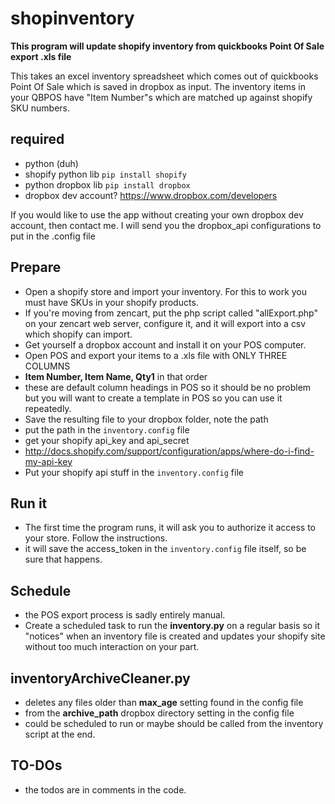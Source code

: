 shopinventory
=============

**This program will update shopify inventory from quickbooks Point Of Sale export .xls file**

This takes an excel inventory spreadsheet which comes out of quickbooks Point Of Sale which is saved in dropbox as input.
The inventory items in your QBPOS have "Item Number"s which are matched up against shopify SKU numbers.

## required
*   python (duh)
*   shopify python lib <code>pip install shopify</code>
*   python dropbox lib <code>pip install dropbox</code>
*   dropbox dev account? https://www.dropbox.com/developers

   If you would like to use the app without creating your own dropbox dev account, then contact me. I will send you the dropbox_api configurations to put in the .config file

## Prepare
*   Open a shopify store and import your inventory. For this to work you must have SKUs in your shopify products.
 *   If you're moving from zencart, put the php script called "allExport.php" on your zencart web server, configure it, and it will export into a csv which shopify can import.
*   Get yourself a dropbox account and install it on your POS computer.
*   Open POS and export your items to a .xls file with ONLY THREE COLUMNS
 * **Item Number, Item Name, Qty1** in that order
 * these are default column headings in POS so it should be no problem but you will want to create a template in POS so you can use it repeatedly.
*   Save the resulting file to your dropbox folder, note the path
 * put the path in the <code>inventory.config</code> file
*   get your shopify api_key and api_secret
 * http://docs.shopify.com/support/configuration/apps/where-do-i-find-my-api-key
 * Put your shopify api stuff in the <code>inventory.config</code> file
 
## Run it
*   The first time the program runs, it will ask you to authorize it access to your store. Follow the instructions.
 * it will save the access_token in the <code>inventory.config</code> file itself, so be sure that happens.

## Schedule
* the POS export process is sadly entirely manual.
* Create a scheduled task to run the **inventory.py** on a regular basis so it "notices" when an inventory file is created and updates your shopify site without too much interaction on your part.

## inventoryArchiveCleaner.py
* deletes any files older than **max_age** setting found in the config file
* from the **archive_path** dropbox directory setting in the config file
* could be scheduled to run or maybe should be called from the inventory script at the end.

## TO-DOs
* the todos are in comments in the code.
